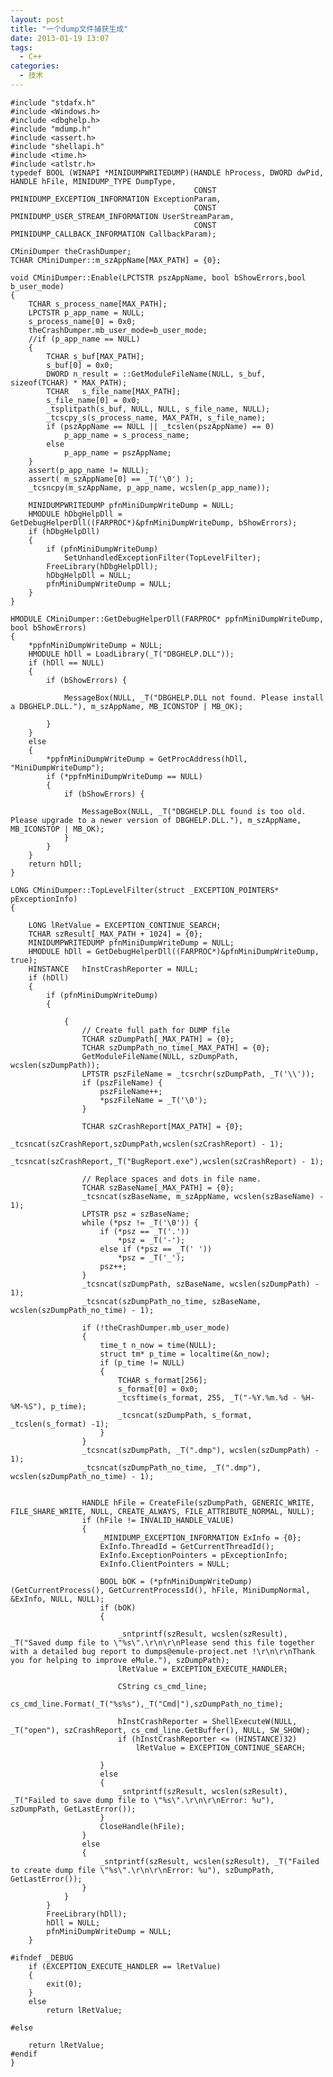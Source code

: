```yaml
---
layout: post
title: "一个dump文件捕获生成"
date: 2013-01-19 13:07
tags: 
  - C++
categories: 
  - 技术
---
```



    #include "stdafx.h"
    #include <Windows.h>
    #include <dbghelp.h>
    #include "mdump.h"
    #include <assert.h>
    #include "shellapi.h"
    #include <time.h>
    #include <atlstr.h>
    typedef BOOL (WINAPI *MINIDUMPWRITEDUMP)(HANDLE hProcess, DWORD dwPid, HANDLE hFile, MINIDUMP_TYPE DumpType,
    										 CONST PMINIDUMP_EXCEPTION_INFORMATION ExceptionParam,
    										 CONST PMINIDUMP_USER_STREAM_INFORMATION UserStreamParam,
    										 CONST PMINIDUMP_CALLBACK_INFORMATION CallbackParam);
    
    CMiniDumper theCrashDumper;
    TCHAR CMiniDumper::m_szAppName[MAX_PATH] = {0};
    
    void CMiniDumper::Enable(LPCTSTR pszAppName, bool bShowErrors,bool b_user_mode)
    {
    	TCHAR s_process_name[MAX_PATH];
    	LPCTSTR p_app_name = NULL;
    	s_process_name[0] = 0x0;
    	theCrashDumper.mb_user_mode=b_user_mode;
    	//if (p_app_name == NULL)
    	{
    		TCHAR s_buf[MAX_PATH];
    		s_buf[0] = 0x0;
    		DWORD n_result = ::GetModuleFileName(NULL, s_buf, sizeof(TCHAR) * MAX_PATH);
    		TCHAR	s_file_name[MAX_PATH];
    		s_file_name[0] = 0x0;
    		_tsplitpath(s_buf, NULL, NULL, s_file_name, NULL);
    		_tcscpy_s(s_process_name, MAX_PATH, s_file_name);
    		if (pszAppName == NULL || _tcslen(pszAppName) == 0)
    			p_app_name = s_process_name;
    		else
    			p_app_name = pszAppName;
    	}
    	assert(p_app_name != NULL);
    	assert( m_szAppName[0] == _T('\0') );
    	_tcsncpy(m_szAppName, p_app_name, wcslen(p_app_name));  
         
    	MINIDUMPWRITEDUMP pfnMiniDumpWriteDump = NULL;
    	HMODULE hDbgHelpDll = GetDebugHelperDll((FARPROC*)&pfnMiniDumpWriteDump, bShowErrors);
    	if (hDbgHelpDll)
    	{
    		if (pfnMiniDumpWriteDump)
    			SetUnhandledExceptionFilter(TopLevelFilter);
    		FreeLibrary(hDbgHelpDll);
    		hDbgHelpDll = NULL;
    		pfnMiniDumpWriteDump = NULL;
    	}
    }
    
    HMODULE CMiniDumper::GetDebugHelperDll(FARPROC* ppfnMiniDumpWriteDump, bool bShowErrors)
    {
    	*ppfnMiniDumpWriteDump = NULL;
    	HMODULE hDll = LoadLibrary(_T("DBGHELP.DLL"));
    	if (hDll == NULL)
    	{
    		if (bShowErrors) {
    
    			MessageBox(NULL, _T("DBGHELP.DLL not found. Please install a DBGHELP.DLL."), m_szAppName, MB_ICONSTOP | MB_OK);
    		
    		}
    	}
    	else
    	{
    		*ppfnMiniDumpWriteDump = GetProcAddress(hDll, "MiniDumpWriteDump");
    		if (*ppfnMiniDumpWriteDump == NULL)
    		{
    			if (bShowErrors) {
    				
    				MessageBox(NULL, _T("DBGHELP.DLL found is too old. Please upgrade to a newer version of DBGHELP.DLL."), m_szAppName, MB_ICONSTOP | MB_OK);
    			}
    		}
    	}
    	return hDll;
    }
    
    LONG CMiniDumper::TopLevelFilter(struct _EXCEPTION_POINTERS* pExceptionInfo)
    {
    	   
    	LONG lRetValue = EXCEPTION_CONTINUE_SEARCH;
    	TCHAR szResult[_MAX_PATH + 1024] = {0};
    	MINIDUMPWRITEDUMP pfnMiniDumpWriteDump = NULL;
    	HMODULE hDll = GetDebugHelperDll((FARPROC*)&pfnMiniDumpWriteDump, true);
    	HINSTANCE	hInstCrashReporter = NULL;	
    	if (hDll)
    	{
    		if (pfnMiniDumpWriteDump)
    		{
    
    			{
    				// Create full path for DUMP file
    				TCHAR szDumpPath[_MAX_PATH] = {0};
    				TCHAR szDumpPath_no_time[_MAX_PATH] = {0};
    				GetModuleFileName(NULL, szDumpPath, wcslen(szDumpPath));
    				LPTSTR pszFileName = _tcsrchr(szDumpPath, _T('\\'));
    				if (pszFileName) {
    					pszFileName++;
    					*pszFileName = _T('\0');
    				}
    
    				TCHAR szCrashReport[MAX_PATH] = {0};
    				_tcsncat(szCrashReport,szDumpPath,wcslen(szCrashReport) - 1);
    				_tcsncat(szCrashReport,_T("BugReport.exe"),wcslen(szCrashReport) - 1);
    
    				// Replace spaces and dots in file name.
    				TCHAR szBaseName[_MAX_PATH] = {0};
    				_tcsncat(szBaseName, m_szAppName, wcslen(szBaseName) - 1);
    				LPTSTR psz = szBaseName;
    				while (*psz != _T('\0')) {
    					if (*psz == _T('.'))
    						*psz = _T('-');
    					else if (*psz == _T(' '))
    						*psz = _T('_');
    					psz++;
    				}
    				_tcsncat(szDumpPath, szBaseName, wcslen(szDumpPath) - 1);
    				_tcsncat(szDumpPath_no_time, szBaseName, wcslen(szDumpPath_no_time) - 1);				
    				
    				if (!theCrashDumper.mb_user_mode)
    				{
    					time_t n_now = time(NULL);
    					struct tm* p_time = localtime(&n_now);
    					if (p_time != NULL)
    					{
    						TCHAR s_format[256];
    						s_format[0] = 0x0;
    						_tcsftime(s_format, 255, _T("-%Y.%m.%d - %H-%M-%S"), p_time);
    						_tcsncat(szDumpPath, s_format, _tcslen(s_format) -1);
    					}
    				}                
    				_tcsncat(szDumpPath, _T(".dmp"), wcslen(szDumpPath) - 1);
    				_tcsncat(szDumpPath_no_time, _T(".dmp"), wcslen(szDumpPath_no_time) - 1);
    
                   
    				HANDLE hFile = CreateFile(szDumpPath, GENERIC_WRITE, FILE_SHARE_WRITE, NULL, CREATE_ALWAYS, FILE_ATTRIBUTE_NORMAL, NULL);
    				if (hFile != INVALID_HANDLE_VALUE)
    				{
    					_MINIDUMP_EXCEPTION_INFORMATION ExInfo = {0};
    					ExInfo.ThreadId = GetCurrentThreadId();
    					ExInfo.ExceptionPointers = pExceptionInfo;
    					ExInfo.ClientPointers = NULL;
    
    					BOOL bOK = (*pfnMiniDumpWriteDump)(GetCurrentProcess(), GetCurrentProcessId(), hFile, MiniDumpNormal, &ExInfo, NULL, NULL);
    					if (bOK)
    					{
    						
    						_sntprintf(szResult, wcslen(szResult), _T("Saved dump file to \"%s\".\r\n\r\nPlease send this file together with a detailed bug report to dumps@emule-project.net !\r\n\r\nThank you for helping to improve eMule."), szDumpPath);
    						lRetValue = EXCEPTION_EXECUTE_HANDLER;
    						
    						CString cs_cmd_line;
    						cs_cmd_line.Format(_T("%s%s"),_T("Cmd|"),szDumpPath_no_time);						
    						
    						hInstCrashReporter = ShellExecuteW(NULL, _T("open"), szCrashReport, cs_cmd_line.GetBuffer(), NULL, SW_SHOW);
    						if (hInstCrashReporter <= (HINSTANCE)32)
    							lRetValue = EXCEPTION_CONTINUE_SEARCH;
    						
    					}
    					else
    					{						
    						_sntprintf(szResult, wcslen(szResult), _T("Failed to save dump file to \"%s\".\r\n\r\nError: %u"), szDumpPath, GetLastError());
    					}
    					CloseHandle(hFile);
    				}
    				else
    				{					
    					_sntprintf(szResult, wcslen(szResult), _T("Failed to create dump file \"%s\".\r\n\r\nError: %u"), szDumpPath, GetLastError());
    				}
    			}
    		}
    		FreeLibrary(hDll);
    		hDll = NULL;
    		pfnMiniDumpWriteDump = NULL;
    	}
    
    #ifndef _DEBUG
    	if (EXCEPTION_EXECUTE_HANDLER == lRetValue)		
    	{
    		exit(0);
    	}
    	else
    		return lRetValue;
    
    #else
    
    	return lRetValue;
    #endif
    }
    

  

